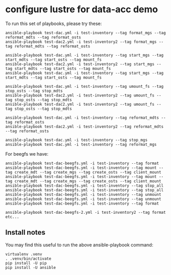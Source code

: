 # configure lustre for data-acc demo

To run this set of playbooks, please try these:

    ansible-playbook test-dac.yml -i test-inventory --tag format_mgs --tag reformat_mdts --tag reformat_osts
    ansible-playbook test-dac2.yml -i test-inventory2 --tag format_mgs --tag reformat_mdts --tag reformat_osts

    ansible-playbook test-dac.yml -i test-inventory --tag start_mgs --tag start_mdts --tag start_osts --tag mount_fs
    ansible-playbook test-dac2.yml -i test-inventory2 --tag start_mgs --tag start_mdts --tag start_osts --tag mount_fs
    ansible-playbook test-dac.yml -i test-inventory --tag start_mgs --tag start_mdts --tag start_osts --tag mount_fs

    ansible-playbook test-dac.yml -i test-inventory --tag umount_fs --tag stop_osts --tag stop_mdts
    ansible-playbook test-dac2.yml -i test-inventory2 --tag umount_fs --tag stop_osts --tag stop_mdts
    ansible-playbook test-dac2.yml -i test-inventory2 --tag umount_fs --tag stop_osts --tag stop_mdts

    ansible-playbook test-dac.yml -i test-inventory --tag reformat_mdts --tag reformat_osts
    ansible-playbook test-dac2.yml -i test-inventory2 --tag reformat_mdts --tag reformat_osts

    ansible-playbook test-dac.yml -i test-inventory --tag stop_mgs
    ansible-playbook test-dac.yml -i test-inventory --tag reformat_mgs


For beegfs we have:

    ansible-playbook test-dac-beegfs.yml -i test-inventory --tag format
    ansible-playbook test-dac-beegfs.yml -i test-inventory --tag mount --tag create_mdt --tag create_mgs --tag create_osts --tag client_mount
    ansible-playbook test-dac-beegfs.yml -i test-inventory --tag mount --tag create_mdt --tag create_mgs --tag create_osts --tag client_mount
    ansible-playbook test-dac-beegfs.yml -i test-inventory --tag stop_all
    ansible-playbook test-dac-beegfs.yml -i test-inventory --tag stop_all
    ansible-playbook test-dac-beegfs.yml -i test-inventory --tag unmount
    ansible-playbook test-dac-beegfs.yml -i test-inventory --tag unmount
    ansible-playbook test-dac-beegfs.yml -i test-inventory --tag format

    ansible-playbook test-dac-beegfs-2.yml -i test-inventory2 --tag format
    etc...

## Install notes

You may find this useful to run the above ansible-playbook command:

    virtualenv .venv
    . .venv/bin/activate
    pip install -U pip
    pip install -U ansible
